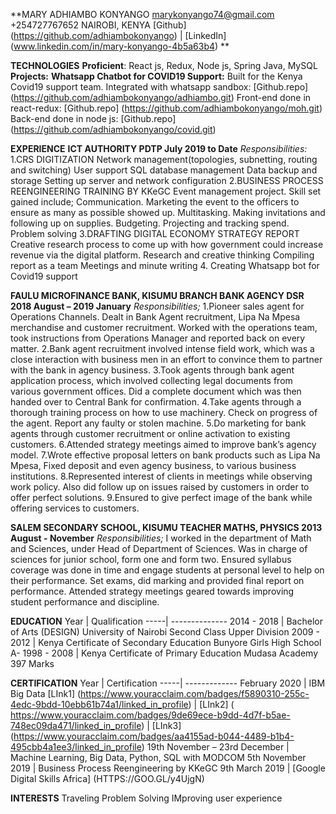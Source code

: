 **MARY ADHIAMBO KONYANGO
marykonyango74@gmail.com
+254727767652
NAIROBI, KENYA
[Github] (https://github.com/adhiambokonyango) | [LinkedIn] (www.linkedin.com/in/mary-konyango-4b5a63b4) **

**TECHNOLOGIES**
**Proficient**: React js, Redux, Node js, Spring Java, MySQL
**Projects:**
**Whatsapp Chatbot for COVID19 Support:**
Built for the Kenya Covid19 support team.
Integrated with whatsapp sandbox: [Github.repo] (https://github.com/adhiambokonyango/adhiambo.git)
Front-end done in react-redux: [Github.repo] (https://github.com/adhiambokonyango/moh.git)
Back-end done in node js: [Github.repo] (https://github.com/adhiambokonyango/covid.git)

**EXPERIENCE**
**ICT AUTHORITY
PDTP
July 2019 to Date**
*Responsibilities:*
1.CRS DIGITIZATION
Network management(topologies, subnetting, routing and switching)
User support
SQL database management
Data backup and storage
Setting up server and network configuration
2.BUSINESS PROCESS REENGINEERING TRAINING BY KKeGC
Event management project. Skill set gained include;
Communication. Marketing the event to the officers to ensure as many as possible showed up.
Multitasking. Making invitations and following up on supplies.
Budgeting. Projecting and tracking spend.
Problem solving
3.DRAFTING DIGITAL ECONOMY STRATEGY REPORT
Creative research process to come up with how government could increase revenue via the digital
platform.
Research and creative thinking
Compiling report as a team
Meetings and minute writing
4. Creating Whatsapp bot for Covid19 support

**FAULU MICROFINANCE BANK, KISUMU BRANCH
BANK AGENCY DSR
2018 August – 2019 January**
*Responsibilities;*
1.Pioneer sales agent for Operations Channels. Dealt in Bank Agent recruitment, Lipa Na
Mpesa merchandise and customer recruitment.
Worked with the operations team, took instructions from Operations Manager and reported back on every
matter.
2.Bank agent recruitment involved intense field work, which was a close interaction with business men in
an effort to convince them to partner with the bank in agency business.
3.Took agents through bank agent application process, which involved collecting legal documents from
various government offices. Did a complete document which was then handed over to Central Bank for
confirmation.
4.Take agents through a thorough training process on how to use machinery. Check on progress of the
agent. Report any faulty or stolen machine.
5.Do marketing for bank agents through customer recruitment or online activation to existing customers.
6.Attended strategy meetings aimed to improve bank’s agency model.
7.Wrote effective proposal letters on bank products such as Lipa Na Mpesa, Fixed deposit and even agency
business, to various business institutions.
8.Represented interest of clients in meetings while observing work policy. Also did follow up on issues
raised by customers in order to offer perfect solutions.
9.Ensured to give perfect image of the bank while offering services to customers.

**SALEM SECONDARY SCHOOL, KISUMU
TEACHER MATHS, PHYSICS
2013 August - November**
*Responsibilities;*
I worked in the department of Math and Sciences, under Head of Department of Sciences.
Was in charge of sciences for junior school, form one and form two. 
Ensured syllabus coverage was done in time and engage students at personal level to help on their
performance.
Set exams, did marking and provided final report on performance.
Attended strategy meetings geared towards improving student performance and discipline. 

**EDUCATION**
Year | Qualification
-----| --------------
2014 - 2018 | Bachelor of Arts (DESIGN)
University of Nairobi
Second Class Upper Division
2009 - 2012 | Kenya Certificate of Secondary Education
Bunyore Girls High School
A-
1998 - 2008 | Kenya Certificate of Primary Education
Mudasa Academy
397 Marks

**CERTIFICATION**
Year | Certification
-----| -------------
February 2020 | IBM Big Data [LInk1] (https://www.youracclaim.com/badges/f5890310-255c-4edc-9bdd-10ebb61b74a1/linked_in_profile) | [LInk2] (
https://www.youracclaim.com/badges/9de69ece-b9dd-4d7f-b5ae-748ec09da471/linked_in_profile) | [LInk3] (https://www.youracclaim.com/badges/aa4155ad-b044-4489-b1b4-495cbb4a1ee3/linked_in_profile)
19th November – 23rd December | Machine Learning, Big Data, Python, SQL with
MODCOM
5th November 2019 | Business Process Reengineering by KKeGC
9th March 2019 | [Google Digital Skills Africa] (HTTPS://GOO.GL/y4UjgN)

**INTERESTS**
Traveling
Problem Solving
IMproving user experience
